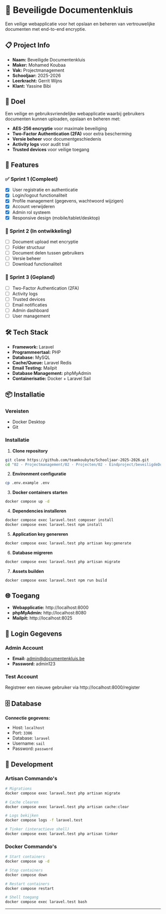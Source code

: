 # 🔐 Beveiligde Documentenkluis

Een veilige webapplicatie voor het opslaan en beheren van vertrouwelijke documenten met end-to-end encryptie.

## 📋 Project Info

- **Naam:** Beveiligde Documentenkluis
- **Maker:** Mohamed Koubaa
- **Vak:** Projectmanagement
- **Schooljaar:** 2025-2026
- **Leerkracht:** Gerrit Wijns
- **Klant:** Yassine Bibi

## 🎯 Doel

Een veilige en gebruiksvriendelijke webapplicatie waarbij gebruikers documenten kunnen uploaden, opslaan en beheren met:
- **AES-256 encryptie** voor maximale beveiliging
- **Two-Factor Authentication (2FA)** voor extra bescherming
- **Versie beheer** voor documentgeschiedenis
- **Activity logs** voor audit trail
- **Trusted devices** voor veilige toegang

## 🚀 Features

### ✅ Sprint 1 (Compleet)
- [x] User registratie en authenticatie
- [x] Login/logout functionaliteit
- [x] Profile management (gegevens, wachtwoord wijzigen)
- [x] Account verwijderen
- [x] Admin rol systeem
- [x] Responsive design (mobile/tablet/desktop)

### 🔄 Sprint 2 (In ontwikkeling)
- [ ] Document upload met encryptie
- [ ] Folder structuur
- [ ] Document delen tussen gebruikers
- [ ] Versie beheer
- [ ] Download functionaliteit

### 📅 Sprint 3 (Gepland)
- [ ] Two-Factor Authentication (2FA)
- [ ] Activity logs
- [ ] Trusted devices
- [ ] Email notificaties
- [ ] Admin dashboard
- [ ] User management

## 🛠️ Tech Stack

- **Framework:** Laravel
- **Programmeertaal:** PHP
- **Database:** MySQL
- **Cache/Queue:** Laravel Redis
- **Email Testing:** Mailpit
- **Database Management:** phpMyAdmin
- **Containerisatie:** Docker + Laravel Sail

## 📦 Installatie

### Vereisten
- Docker Desktop
- Git

### Installatie

1. **Clone repository**
```bash
git clone https://github.com/teamkoubyte/Schooljaar-2025-2026.git
cd "02 - Projectmanagement/02 - Projecten/02 - Eindproject/beveiligdeDocumentenkluis"
```

2. **Environment configuratie**
```bash
cp .env.example .env
```

3. **Docker containers starten**
```bash
docker compose up -d
```

4. **Dependencies installeren**
```bash
docker compose exec laravel.test composer install
docker compose exec laravel.test npm install
```

5. **Application key genereren**
```bash
docker compose exec laravel.test php artisan key:generate
```

6. **Database migreren**
```bash
docker compose exec laravel.test php artisan migrate
```

7. **Assets builden**
```bash
docker compose exec laravel.test npm run build
```

## 🌐 Toegang

- **Webapplicatie:** http://localhost:8000
- **phpMyAdmin:** http://localhost:8080
- **Mailpit:** http://localhost:8025

## 👤 Login Gegevens

### Admin Account
- **Email:** admin@documentenkluis.be
- **Password:** admin123

### Test Account
Registreer een nieuwe gebruiker via http://localhost:8000/register

## 🗄️ Database

**Connectie gegevens:**
- Host: `localhost`
- Port: `3306`
- Database: `laravel`
- Username: `sail`
- Password: `password`

## 📝 Development

### Artisan Commando's
```bash
# Migrations
docker compose exec laravel.test php artisan migrate

# Cache clearen
docker compose exec laravel.test php artisan cache:clear

# Logs bekijken
docker compose logs -f laravel.test

# Tinker (interactieve shell)
docker compose exec laravel.test php artisan tinker
```

### Docker Commando's
```bash
# Start containers
docker compose up -d

# Stop containers
docker compose down

# Restart containers
docker compose restart

# Shell toegang
docker compose exec laravel.test bash
```
---
